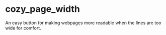 # cozy_page_width
An easy button for making webpages more readable when the lines are too wide for comfort.
